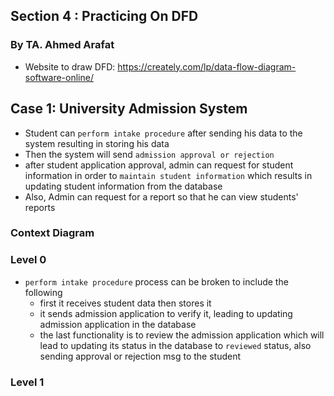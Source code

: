 ## Section 4 : Practicing On DFD

### By TA. Ahmed Arafat

- Website to draw DFD: https://creately.com/lp/data-flow-diagram-software-online/

## Case 1: University Admission System

- Student can `perform intake procedure` after sending his data to the system resulting in storing his data
- Then the system will send `admission approval or rejection`
- after student application approval, admin can request for student information in order to `maintain student information`
  which results in updating student information from the database
- Also, Admin can request for a report so that he can view students' reports

### Context Diagram


### Level 0



- `perform intake procedure` process can be broken to include the following
    - first it receives student data then stores it
    - it sends admission application to verify it, leading to updating admission application in the database
    - the last functionality is to review the admission application which will lead to updating its status in the
      database to `reviewed` status, also sending approval or rejection msg to the student

### Level 1
